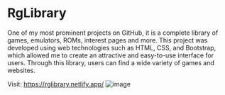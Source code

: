 # RgLibrary

One of my most prominent projects on GitHub, it is a complete library of games, emulators, ROMs, interest pages and more. This project was developed using web technologies such as HTML, CSS, and Bootstrap, which allowed me to create an attractive and easy-to-use interface for users. Through this library, users can find a wide variety of games and websites.

Visit: https://rglibrary.netlify.app/
![image](https://github.com/mrgiann/RgLibrary/assets/82038942/f1a7cac4-7c07-4d22-a60d-2ee34bf71e98)
